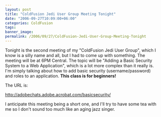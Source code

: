 ```yaml
---
layout: post
title: "ColdFusion Jedi User Group Meeting Tonight"
date: "2006-09-27T10:09:00+06:00"
categories: ColdFusion 
tags: 
banner_image: 
permalink: /2006/09/27/ColdFusion-Jedi-User-Group-Meeting-Tonight
---
```


Tonight is the second meeting of my "ColdFusion Jedi User Group", which I know is a silly name and all, but I had to come up with something. The meeting will be at 6PM Central. The topic will be "Adding a Basic Security System to a Web Application", which is a lot more complex than it really is. I'm simply talking about how to add basic security (username/password) and roles to an application. <b>This class is for beginners!</b> 

The URL is:

<a href="http://adobechats.adobe.acrobat.com/basicsecurity/">http://adobechats.adobe.acrobat.com/basicsecurity/</a>

I anticipate this meeting being a short one, and I'll try to have some tea with me so I don't sound too much like an aging jazz singer.